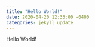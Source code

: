 ```yaml
---
title: "Hello World!"
date: 2020-04-20 12:33:00 -0400
categories: jekyll update
---
```


Hello World! 
